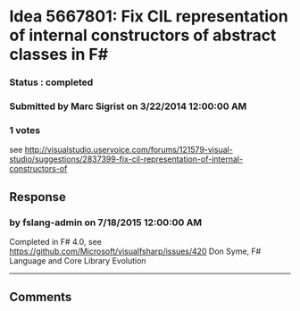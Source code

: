 # Idea 5667801: Fix CIL representation of internal constructors of abstract classes in F# #

### Status : completed

### Submitted by Marc Sigrist on 3/22/2014 12:00:00 AM

### 1 votes

see http://visualstudio.uservoice.com/forums/121579-visual-studio/suggestions/2837399-fix-cil-representation-of-internal-constructors-of



## Response 
### by fslang-admin on 7/18/2015 12:00:00 AM

Completed in F# 4.0, see https://github.com/Microsoft/visualfsharp/issues/420
Don Syme, F# Language and Core Library Evolution

------------------------
## Comments

